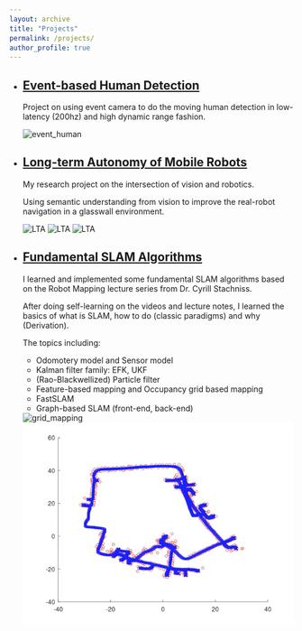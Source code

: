 ```yaml
---
layout: archive
title: "Projects"
permalink: /projects/
author_profile: true
---
```


- ## [Event-based Human Detection](https://github.com/VishnuDuttSharma/CMSC818B_MiniProject_2/tree/main/python#persistent-monitoring-using-multi-robot-uav-ugv-coordination)
    Project on using event camera to do the moving human detection in low-latency (200hz) and high dynamic range fashion. 
     
    <img src="https://drive.google.com/file/d/1fXJRti6p3_eSSe9mBg0uJ7m7voq3eejK/view?usp=sharing" alt="event_human" width="480"/>


- ## [Long-term Autonomy of Mobile Robots](https://github.com/codingrex/Long-Term-Autonomy)
    My research project on the intersection of vision and robotics. 
    
    Using semantic understanding from vision to improve the real-robot navigation in a glasswall environment.
     
    <img src="../images/mapping.gif" alt="LTA" width="480"/>
    <img src="../images/localization.gif" alt="LTA" width="480"/>
    <img src="../images/out1.gif" alt="LTA" width="480"/>


- ## [Fundamental SLAM Algorithms](https://github.com/codingrex/SLAM_Course)
    I learned and implemented some fundamental SLAM algorithms based on the Robot Mapping lecture series from Dr. Cyrill Stachniss.
    
    After doing self-learning on the videos and lecture notes, I learned the basics of what is SLAM, how to do (classic paradigms) and why (Derivation). 
    
    The topics including: 
    * Odomotery model and Sensor model
    * Kalman filter family: EFK, UKF 
    * (Rao-Blackwellized) Particle filter 
    * Feature-based mapping and Occupancy grid based mapping 
    * FastSLAM
    * Graph-based SLAM (front-end, back-end)
    
    <img src="../images/gridmap.gif" alt="grid_mapping" width="480"/>
    <img src="../images/lsslam_dlr.gif" alt="Graph-based" width="480"/>
    


